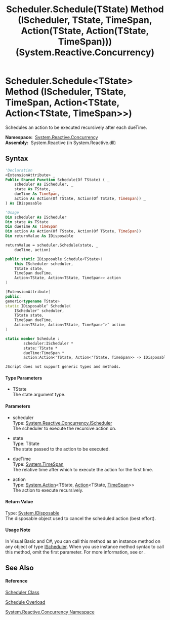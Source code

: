 ﻿---
title: Scheduler.Schedule(TState) Method (IScheduler, TState, TimeSpan, Action(TState, Action(TState, TimeSpan))) (System.Reactive.Concurrency)
TOCTitle: Schedule(TState) Method (IScheduler, TState, TimeSpan, Action(TState, Action(TState, TimeSpan)))
ms:assetid: M:System.Reactive.Concurrency.Scheduler.Schedule``1(System.Reactive.Concurrency.IScheduler,``0,System.TimeSpan,System.Action{``0,System.Action{``0,System.TimeSpan}})
ms:mtpsurl: https://msdn.microsoft.com/en-us/library/Hh229252(v=VS.103)
ms:contentKeyID: 36068667
ms.date: 06/28/2011
mtps_version: v=VS.103
dev_langs:
- vb
- csharp
- c++
- fsharp
- jscript
---

# Scheduler.Schedule\<TState\> Method (IScheduler, TState, TimeSpan, Action\<TState, Action\<TState, TimeSpan\>\>)

Schedules an action to be executed recursively after each dueTime.

**Namespace:**  [System.Reactive.Concurrency](hh229042\(v=vs.103\).md)  
**Assembly:**  System.Reactive (in System.Reactive.dll)

## Syntax

``` vb
'Declaration
<ExtensionAttribute> _
Public Shared Function Schedule(Of TState) ( _
    scheduler As IScheduler, _
    state As TState, _
    dueTime As TimeSpan, _
    action As Action(Of TState, Action(Of TState, TimeSpan)) _
) As IDisposable
```

``` vb
'Usage
Dim scheduler As IScheduler
Dim state As TState
Dim dueTime As TimeSpan
Dim action As Action(Of TState, Action(Of TState, TimeSpan))
Dim returnValue As IDisposable

returnValue = scheduler.Schedule(state, _
    dueTime, action)
```

``` csharp
public static IDisposable Schedule<TState>(
    this IScheduler scheduler,
    TState state,
    TimeSpan dueTime,
    Action<TState, Action<TState, TimeSpan>> action
)
```

``` c++
[ExtensionAttribute]
public:
generic<typename TState>
static IDisposable^ Schedule(
    IScheduler^ scheduler, 
    TState state, 
    TimeSpan dueTime, 
    Action<TState, Action<TState, TimeSpan>^>^ action
)
```

``` fsharp
static member Schedule : 
        scheduler:IScheduler * 
        state:'TState * 
        dueTime:TimeSpan * 
        action:Action<'TState, Action<'TState, TimeSpan>> -> IDisposable 
```

``` jscript
JScript does not support generic types and methods.
```

#### Type Parameters

  - TState  
    The state argument type.

#### Parameters

  - scheduler  
    Type: [System.Reactive.Concurrency.IScheduler](hh229149\(v=vs.103\).md)  
    The scheduler to execute the recursive action on.  

<!-- end list -->

  - state  
    Type: TState  
    The state passed to the action to be executed.  

<!-- end list -->

  - dueTime  
    Type: [System.TimeSpan](https://msdn.microsoft.com/en-us/library/269ew577)  
    The relative time after which to execute the action for the first time.  

<!-- end list -->

  - action  
    Type: [System.Action](https://msdn.microsoft.com/en-us/library/Bb549311)\<TState, [Action](https://msdn.microsoft.com/en-us/library/Bb549311)\<TState, [TimeSpan](https://msdn.microsoft.com/en-us/library/269ew577)\>\>  
    The action to execute recursively.  

#### Return Value

Type: [System.IDisposable](https://msdn.microsoft.com/en-us/library/aax125c9)  
The disposable object used to cancel the scheduled action (best effort).  

#### Usage Note

In Visual Basic and C\#, you can call this method as an instance method on any object of type [IScheduler](hh229149\(v=vs.103\).md). When you use instance method syntax to call this method, omit the first parameter. For more information, see [](https://msdn.microsoft.com/en-us/library/Bb384936) or [](https://msdn.microsoft.com/en-us/library/Bb383977).

## See Also

#### Reference

[Scheduler Class](hh229170\(v=vs.103\).md)

[Schedule Overload](hh229081\(v=vs.103\).md)

[System.Reactive.Concurrency Namespace](hh229042\(v=vs.103\).md)

